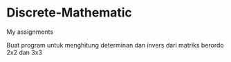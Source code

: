 # Discrete-Mathematic
My assignments

Buat program untuk menghitung determinan dan invers dari matriks berordo 2x2 dan 3x3
